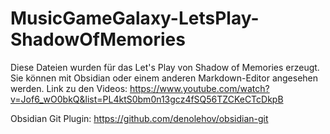 # MusicGameGalaxy-LetsPlay-ShadowOfMemories

Diese Dateien wurden für das Let's Play von Shadow of Memories erzeugt. Sie können mit Obsidian oder einem anderen Markdown-Editor angesehen werden.
Link zu den Videos: https://www.youtube.com/watch?v=Jof6_wO0bkQ&list=PL4ktS0bm0n13gcz4fSQ56TZCKeCTcDkpB

Obsidian Git Plugin: https://github.com/denolehov/obsidian-git
